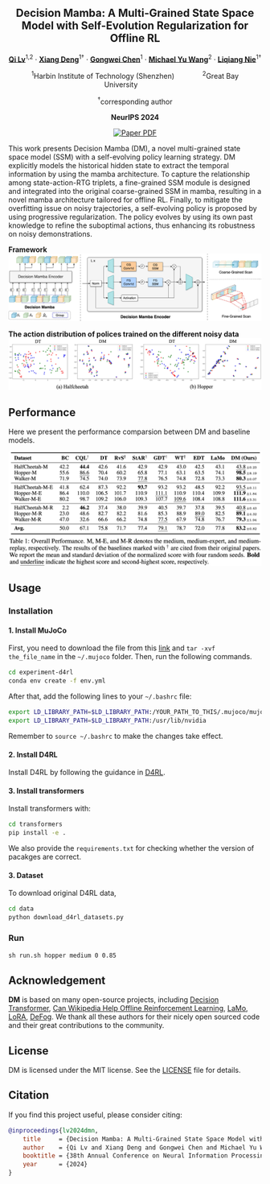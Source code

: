 <div align="center">
<h2>Decision Mamba: A Multi-Grained State Space Model with Self-Evolution Regularization for Offline RL</h2>

[**Qi Lv**](https://aopolin-lv.github.io/)<sup>1,2</sup> · [**Xiang Deng**](https://xiang-deng-dl.github.io/)<sup>1&dagger;</sup> · [**Gongwei Chen**](https://scholar.google.com/citations?user=Mpg0w3cAAAAJ)<sup>1</sup> · [**Michael Yu Wang**](https://scholar.google.com/citations?user=Oo7c22wAAAAJ&hl=zh-CN)<sup>2</sup> · [**Liqiang Nie**](https://liqiangnie.github.io/)<sup>1&dagger;</sup>

<sup>1</sup>Harbin Institute of Technology (Shenzhen)&emsp;&emsp;&emsp;&emsp;<sup>2</sup>Great Bay University&emsp;&emsp;&emsp;&emsp;

<sup>&dagger;</sup>corresponding author

**NeurIPS 2024**

<a href="https://arxiv.org/abs/2406.05427"><img src='https://img.shields.io/badge/arXiv-2406.05427-red' alt='Paper PDF'></a>
</div>

This work presents Decision Mamba (DM), a novel multi-grained state space model (SSM) with a self-evolving policy learning strategy. DM explicitly models the historical hidden state to extract the temporal information by using the mamba architecture. To capture the relationship among state-action-RTG triplets, a fine-grained SSM module is designed and integrated into the original coarse-grained SSM in mamba, resulting in a novel mamba architecture tailored for offline RL. Finally, to mitigate the overfitting issue on noisy trajectories, a self-evolving policy is proposed by using progressive regularization. The policy evolves by using its own past knowledge to refine the suboptimal actions, thus enhancing its robustness on noisy demonstrations.

**Framework**
<img src='assets/framework.jpg'>

**The action distribution of polices trained on the different noisy data**
<img src='assets/visualization.png'>

## Performance
Here we present the performance comparsion between DM and baseline models.


<img src='assets/main_result.png'>

## Usage 

### Installation
#### 1. Install MuJoCo
First, you need to download the file from this [link](https://mujoco.org/download/mujoco210-linux-x86_64.tar.gz) and `tar -xvf the_file_name` in the `~/.mujoco` folder. Then, run the following commands.
```bash
cd experiment-d4rl
conda env create -f env.yml
```
After that, add the following lines to your `~/.bashrc` file:
```bash
export LD_LIBRARY_PATH=$LD_LIBRARY_PATH:/YOUR_PATH_TO_THIS/.mujoco/mujoco210/bin
export LD_LIBRARY_PATH=$LD_LIBRARY_PATH:/usr/lib/nvidia
```
Remember to `source ~/.bashrc` to make the changes take effect.

#### 2. Install D4RL
Install D4RL by following the guidance in [D4RL](https://github.com/Farama-Foundation/D4RL).

#### 3. Install transformers
Install transformers with:
```bash
cd transformers
pip install -e .
```

We also provide the `requirements.txt` for checking whether the version of pacakges are correct.

#### 3. Dataset
To download original D4RL data, 
```bash
cd data
python download_d4rl_datasets.py
```

### Run
```
sh run.sh hopper medium 0 0.85
```

## Acknowledgement
**DM** is based on many open-source projects, including [Decision Transformer](https://github.com/kzl/decision-transformer), [Can Wikipedia Help Offline Reinforcement Learning](https://github.com/machelreid/can-wikipedia-help-offline-rl), [LaMo](https://github.com/srzer/LaMo-2023), [LoRA](https://github.com/microsoft/LoRA), [DeFog](https://github.com/hukz18/DeFog). We thank all these authors for their nicely open sourced code and their great contributions to the community.

## License
DM is licensed under the MIT license. See the [LICENSE](LICENSE) file for details.

## Citation
If you find this project useful, please consider citing:

```bibtex
@inproceedings{lv2024dmn,
    title     = {Decision Mamba: A Multi-Grained State Space Model with Self-Evolution Regularization for Offline RL},
    author    = {Qi Lv and Xiang Deng and Gongwei Chen and Michael Yu Wang and Liqiang Nie},
    booktitle = {38th Annual Conference on Neural Information Processing Systems},
    year      = {2024}
}
```